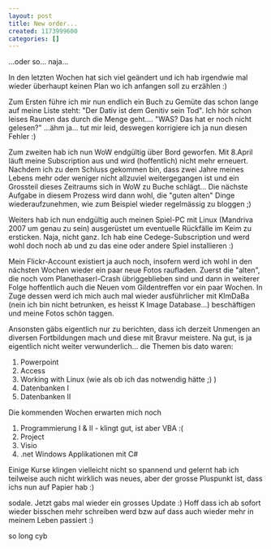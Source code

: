 ```yaml
---
layout: post
title: New order...
created: 1173999600
categories: []
---
```

...oder so... naja...

In den letzten Wochen hat sich viel geändert und ich hab irgendwie mal wieder überhaupt keinen Plan wo ich anfangen soll zu erzählen :)

Zum Ersten führe ich mir nun endlich ein Buch zu Gemüte das schon lange auf meine Liste steht: "Der Dativ ist dem Genitiv sein Tod". Ich hör schon leises Raunen das durch die Menge geht.... "WAS? Das hat er noch nicht gelesen?" ...ähm ja... tut mir leid, deswegen korrigiere ich ja nun diesen Fehler :)

Zum zweiten hab ich nun WoW endgültig über Bord geworfen. Mit 8.April läuft meine Subscription aus und wird (hoffentlich) nicht mehr erneuert. Nachdem ich zu dem Schluss gekommen bin, dass zwei Jahre meines Lebens mehr oder weniger nicht allzuviel weitergegangen ist und ein Grossteil dieses Zeitraums sich in WoW zu Buche schlägt...
Die nächste Aufgabe in diesem Prozess wird dann wohl, die "guten alten" Dinge wiederaufzunehmen, wie zum Beispiel wieder regelmässig zu bloggen ;)

Weiters hab ich nun endgültig auch meinen Spiel-PC mit Linux (Mandriva 2007 um genau zu sein) ausgerüstet um eventuelle Rückfälle im Keim zu ersticken. Naja, nicht ganz. Ich hab eine Cedege-Subscription und werd wohl doch noch ab und zu das eine oder andere Spiel installieren :)

Mein Flickr-Account existiert ja auch noch, insofern werd ich wohl in den nächsten Wochen wieder ein paar neue Fotos raufladen. Zuerst die "alten", die noch vom Planethaserl-Crash übriggeblieben sind und dann in weiterer Folge hoffentlich auch die Neuen vom Gildentreffen vor ein paar Wochen. In Zuge dessen werd ich mich auch mal wieder ausführlicher mit KImDaBa (nein ich bin nicht betrunken, es heisst K Image Database...) beschäftigen und meine Fotos schön taggen.

Ansonsten gäbs eigentlich nur zu berichten, dass ich derzeit Unmengen an diversen Fortbildungen mach und diese mit Bravur meistere. Na gut, is ja eigentlich nicht weiter verwunderlich... die Themen bis dato waren:
<ol>
	<li>Powerpoint</li>
	<li>Access</li>
	<li>Working with Linux (wie als ob ich das notwendig hätte ;) )</li>
	<li>Datenbanken I</li>
	<li>Datenbanken II</li>
</ol>
Die kommenden Wochen erwarten mich noch
<ol>
	<li>Programmierung I &amp; II - klingt gut, ist aber VBA :(</li>
	<li>Project</li>
	<li>Visio</li>
	<li>.net Windows Applikationen mit C#</li>
</ol>
Einige Kurse klingen vielleicht nicht so spannend und gelernt hab ich teilweise auch nicht wirklich was neues, aber der grosse Pluspunkt ist, dass ichs nun auf Papier hab :)

sodale. Jetzt gabs mal wieder ein grosses Update :)
Hoff dass ich ab sofort wieder bisschen mehr schreiben werd bzw auf dass auch wieder mehr in meinem Leben passiert :)

so long
cyb
